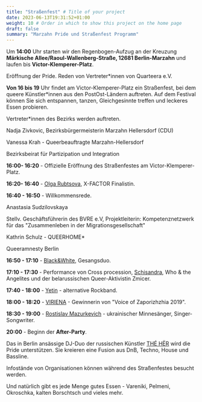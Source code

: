 ```yaml
---
title: "Straßenfest" # Title of your project
date: 2023-06-13T19:31:52+01:00
weight: 10 # Order in which to show this project on the home page
draft: false
summary: "Marzahn Pride und Straßenfest Programm"
---
```


Um **14:00** Uhr starten wir den Regenbogen-Aufzug an der Kreuzung **Märkische Allee/Raoul-Wallenberg-Straße, 12681 Berlin-Marzahn** und laufen bis **Victor-Klemperer-Platz**.

Eröffnung der Pride. Reden von Vertreter\*innen von Quarteera e.V.

**Von 16 bis 19** Uhr findet am Victor-Klemperer-Platz ein Straßenfest, bei dem queere Künstler\*innen aus den PostOst-Ländern auftreten. Auf dem Festival können Sie sich entspannen, tanzen, Gleichgesinnte treffen und leckeres Essen probieren.

Vertreter\*innen des Bezirks werden auftreten.

Nadja Zivkovic, Bezirksbürgermeisterin Marzahn Hellersdorf (CDU)

Vanessa Krah - Queerbeauftragte Marzahn-Hellersdorf

Bezirksbeirat für Partizipation und Integration

**16:00- 16:20** - Offizielle Eröffnung des Straßenfestes am Victor-Klemperer-Platz.

**16:20- 16:40** - [Olga Rubtsova](https://instagram.com/ooh.rubtsova), X-FACTOR Finalistin.

**16:40 - 16:50** - Willkommensrede.

Anastasia Sudzilovskaya

Stellv. Geschäftsführerin des BVRE e.V, Projektleiterin: Kompetenznetzwerk für das
"Zusammenleben in der Migrationsgesellschaft"

Kathrin Schulz - QUEERHOME\*

Queeramnesty Berlin

**16:50 - 17:10** - [Black&White](https://instagram.com/music_band_blackandwhite), Gesangsduo.

**17:10 - 17:30** - Performance von Cross procession, [Schisandra](https://instagram.com/schisandra.who), Who & the Angelites und der belarussischen Queer-Aktivistin Zmicer.

**17:40 - 18:00** - [Yetin](https://instagram.com/yetinband) - alternative Rockband.

**18:00 - 18:20** - [VIRIENA](https://instagram.com/viriena) - Gewinnerin von "Voice of Zaporizhzhia 2019".

**18:30 - 19:00** - [Rostislav Mazurkevich](https://instagram.com/rostislav_mazurkevich) - ukrainischer Minnesänger, Singer-Songwriter.

**20:00** - Beginn der **After-Party**.

Das in Berlin ansässige DJ-Duo der russischen Künstler [THÉ HËR](https://instagram.com/theherrave) wird die Pride unterstützen. Sie kreieren eine Fusion aus DnB, Techno, House und Bassline.

Infostände von Organisationen können während des Straßenfestes besucht werden.

Und natürlich gibt es jede Menge gutes Essen - Vareniki, Pelmeni, Okroschka, kalten Borschtsch und vieles mehr.




